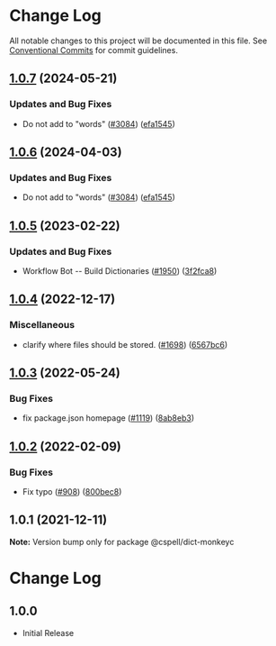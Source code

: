 # Change Log

All notable changes to this project will be documented in this file.
See [Conventional Commits](https://conventionalcommits.org) for commit guidelines.

## [1.0.7](https://github.com/arkid15r/cspell-dicts/compare/@cspell/dict-monkeyc-v1.0.6...@cspell/dict-monkeyc@1.0.7) (2024-05-21)


### Updates and Bug Fixes

* Do not add to "words" ([#3084](https://github.com/arkid15r/cspell-dicts/issues/3084)) ([efa1545](https://github.com/arkid15r/cspell-dicts/commit/efa1545b7455cf914976200630dc40cc39bb3133))

## [1.0.6](https://github.com/streetsidesoftware/cspell-dicts/compare/@cspell/dict-monkeyc@1.0.5...@cspell/dict-monkeyc@1.0.6) (2024-04-03)


### Updates and Bug Fixes

* Do not add to "words" ([#3084](https://github.com/streetsidesoftware/cspell-dicts/issues/3084)) ([efa1545](https://github.com/streetsidesoftware/cspell-dicts/commit/efa1545b7455cf914976200630dc40cc39bb3133))

## [1.0.5](https://github.com/streetsidesoftware/cspell-dicts/compare/@cspell/dict-monkeyc@1.0.4...@cspell/dict-monkeyc@1.0.5) (2023-02-22)


### Updates and Bug Fixes

* Workflow Bot -- Build Dictionaries ([#1950](https://github.com/streetsidesoftware/cspell-dicts/issues/1950)) ([3f2fca8](https://github.com/streetsidesoftware/cspell-dicts/commit/3f2fca8b64c800723cc572f5ef83e92d5ec64673))

## [1.0.4](https://github.com/streetsidesoftware/cspell-dicts/compare/@cspell/dict-monkeyc@1.0.3...@cspell/dict-monkeyc@1.0.4) (2022-12-17)


### Miscellaneous

* clarify where files should be stored. ([#1698](https://github.com/streetsidesoftware/cspell-dicts/issues/1698)) ([6567bc6](https://github.com/streetsidesoftware/cspell-dicts/commit/6567bc62130404cb32945bdcc3bf07316c839396))

## [1.0.3](https://github.com/streetsidesoftware/cspell-dicts/compare/@cspell/dict-monkeyc@1.0.2...@cspell/dict-monkeyc@1.0.3) (2022-05-24)


### Bug Fixes

* fix package.json homepage ([#1119](https://github.com/streetsidesoftware/cspell-dicts/issues/1119)) ([8ab8eb3](https://github.com/streetsidesoftware/cspell-dicts/commit/8ab8eb3733b7b9c783b5d93fdeff4d4ca739e8f4))





## [1.0.2](https://github.com/streetsidesoftware/cspell-dicts/compare/@cspell/dict-monkeyc@1.0.1...@cspell/dict-monkeyc@1.0.2) (2022-02-09)


### Bug Fixes

* Fix typo ([#908](https://github.com/streetsidesoftware/cspell-dicts/issues/908)) ([800bec8](https://github.com/streetsidesoftware/cspell-dicts/commit/800bec814558a84b3294d2fc2b37ec170686ac6a))





## 1.0.1 (2021-12-11)

**Note:** Version bump only for package @cspell/dict-monkeyc





# Change Log

## 1.0.0

- Initial Release
